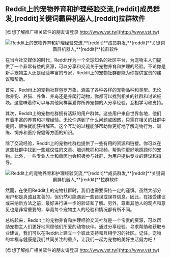 ## **Reddit上的宠物养育和护理经验交流,**[reddit]**成员群发,**[reddit]**关键词霸屏机器人,**[reddit]**拉群软件**

[😍想了解推广相关软件的朋友请登录 http://www.vst.tw](http://www.vst.tw)

 <center><img src="https://vst.tw/MP4/tuiguang/png/5.png" alt="Reddit上的宠物养育和护理经验交流,**[reddit]**成员群发,**[reddit]**关键词霸屏机器人,**[reddit]**拉群软件"></center>

在当今社交媒体的时代，Reddit作为一个全球知名的社区平台，为宠物主人们提供了一个非常有益的资源，可以分享和交流关于宠物养育和护理的经验。不论你是新手宠物主人还是经验丰富的专家，Reddit上的宠物社群都能为你提供宝贵的建议和帮助。

首先，Reddit上的宠物社群包罗万象，涵盖了各种各样的宠物品种和类型。无论你养狗、养猫、养鱼、养鸟还是养爬行动物，你都可以找到相关的社群和讨论板块。这意味着你可以与其他同样喜爱你所养宠物的人分享经验，互相学习和支持。

其次，Reddit上的宠物社群拥有活跃的用户群体。这些用户来自世界各地，他们有着丰富的养育和护理经验。无论你遇到了什么问题或困惑，只需在相关的社群中提问，很快就能获得解答。这个互动的过程能够帮助你更好地了解宠物行为、训练、饲养和医疗保健等方面的知识。

除了交流经验，Reddit上的宠物社群也提供了一些有用的资源和链接。你可以在这些社群中找到一些建议性的文章、培训教程和视频，帮助你更好地照顾你的宠物。此外，一些专业人士和兽医也会积极参与社群，为用户提供专业的建议和指导。

 <center><img src="https://vst.tw/MP4/tuiguang/png/3.png" alt="Reddit上的宠物养育和护理经验交流,**[reddit]**成员群发,**[reddit]**关键词霸屏机器人,**[reddit]**拉群软件"></center>

然而，在使用Reddit上的宠物社群时，我们也需要保持一定的谨慎。虽然大部分用户都是真诚且友善的，但仍然可能遇到一些错误或误导信息。因此，在接受建议或采纳新方法之前，最好进行进一步的验证和了解。另外，尊重其他人的观点和意见也是非常重要的，毕竟每个宠物主人的经验和情况都有所不同。

总结起来，Reddit上的宠物养育和护理经验交流社群是一个宝贵的资源，可以帮助宠物主人们更好地照顾他们所爱的动物伙伴。通过分享经验、寻求帮助和获取专业建议，我们可以在Reddit上建立一个彼此支持和互相学习的社区。记住，宠物的幸福与健康是我们共同关注的重点，让我们一起为宠物的美好生活努力吧！

[😍想了解推广相关软件的朋友请登录 http://www.vst.tw](http://www.vst.tw)



